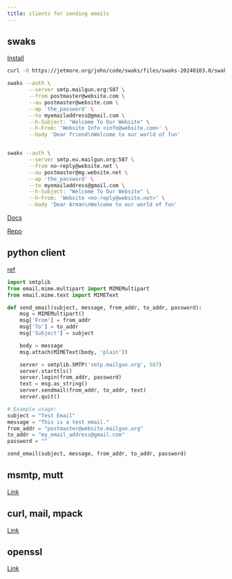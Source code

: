 ```yaml
---
title: clients for sending emails
---
```


## swaks

[Install](https://www.jetmore.org/john/code/swaks/installation.html)

```bash
curl -O https://jetmore.org/john/code/swaks/files/swaks-20240103.0/swaks
```

```bash
swaks --auth \
       --server smtp.mailgun.org:587 \
	   --from postmaster@website.com \
       --au postmaster@website.com \
       --ap 'the_password' \
       --to myemailaddress@gmail.com \
       --h-Subject: "Welcome To Our Website" \
	   --h-From: 'Website Info <info@website.com>' \
       --body 'Dear friend\nWelcome to our world of fun'


swaks --auth \
       --server smtp.eu.mailgun.org:587 \
	   --from no-reply@website.net \
       --au postmaster@mg.website.net \
       --ap 'the_password' \
       --to myemailaddress@gmail.com \
       --h-Subject: "Welcome To Our Website" \
	   --h-From: 'Website <no-reply@website.net>' \
       --body 'Dear Arman\nWelcome to our world of fun'
```

[Docs](https://github.com/jetmore/swaks/blob/v20240103.0/doc/base.pod)

[Repo](https://github.com/jetmore/swaks)

## python client

[ref](https://realpython.com/python-send-email/)

```py
import smtplib
from email.mime.multipart import MIMEMultipart
from email.mime.text import MIMEText

def send_email(subject, message, from_addr, to_addr, password):
    msg = MIMEMultipart()
    msg['From'] = from_addr
    msg['To'] = to_addr
    msg['Subject'] = subject

    body = message
    msg.attach(MIMEText(body, 'plain'))

    server = smtplib.SMTP('smtp.mailgun.org', 587)
    server.starttls()
    server.login(from_addr, password)
    text = msg.as_string()
    server.sendmail(from_addr, to_addr, text)
    server.quit()

# Example usage:
subject = "Test Email"
message = "This is a test email."
from_addr = "postmaster@website.mailgun.org"
to_addr = "my_email_address@gmail.com"
password = ""

send_email(subject, message, from_addr, to_addr, password)
```

## msmtp, mutt

[Link](https://www.baeldung.com/linux/send-emails-from-terminal)

## curl, mail, mpack

[Link](https://mailtrap.io/blog/linux-send-email/)

## openssl

[Link](https://www.baeldung.com/linux/openssl-send-emails)
